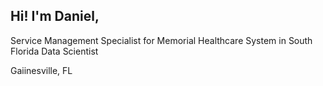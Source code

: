 ## Hi! I'm Daniel,

Service Management Specialist for Memorial Healthcare System in South Florida
Data Scientist

Gaiinesville, FL
